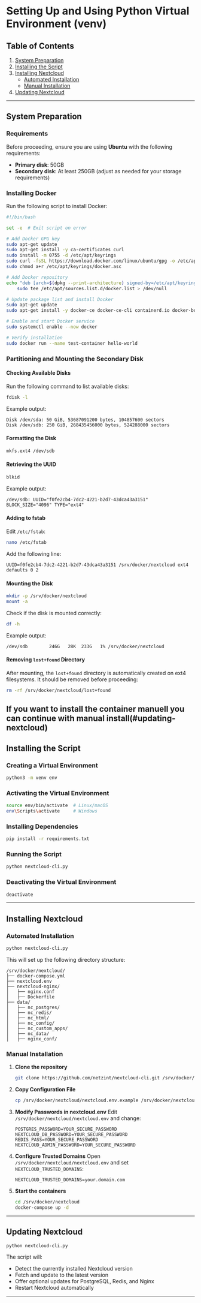 # Setting Up and Using Python Virtual Environment (venv)

## Table of Contents
1. [System Preparation](#system-preparation)
2. [Installing the Script](#installing-the-script)
3. [Installing Nextcloud](#installing-nextcloud)
   - [Automated Installation](#automated-installation)
   - [Manual Installation](#manual-installation)
4. [Updating Nextcloud](#updating-nextcloud)

---

## System Preparation

### Requirements
Before proceeding, ensure you are using **Ubuntu** with the following requirements:

- **Primary disk**: 50GB
- **Secondary disk**: At least 250GB (adjust as needed for your storage requirements)

### Installing Docker
Run the following script to install Docker:

```bash
#!/bin/bash

set -e  # Exit script on error

# Add Docker GPG key
sudo apt-get update
sudo apt-get install -y ca-certificates curl
sudo install -m 0755 -d /etc/apt/keyrings
sudo curl -fsSL https://download.docker.com/linux/ubuntu/gpg -o /etc/apt/keyrings/docker.asc
sudo chmod a+r /etc/apt/keyrings/docker.asc

# Add Docker repository
echo "deb [arch=$(dpkg --print-architecture) signed-by=/etc/apt/keyrings/docker.asc] https://download.docker.com/linux/ubuntu $(. /etc/os-release && echo "${UBUNTU_CODENAME:-$VERSION_CODENAME}") stable" | \
    sudo tee /etc/apt/sources.list.d/docker.list > /dev/null

# Update package list and install Docker
sudo apt-get update
sudo apt-get install -y docker-ce docker-ce-cli containerd.io docker-buildx-plugin docker-compose-plugin

# Enable and start Docker service
sudo systemctl enable --now docker

# Verify installation
sudo docker run --name test-container hello-world
```

### Partitioning and Mounting the Secondary Disk

#### Checking Available Disks
Run the following command to list available disks:
```bash
fdisk -l
```
Example output:
```plaintext
Disk /dev/sda: 50 GiB, 53687091200 bytes, 104857600 sectors
Disk /dev/sdb: 250 GiB, 268435456000 bytes, 524288000 sectors
```
#### Formatting the Disk
```bash
mkfs.ext4 /dev/sdb
```
#### Retrieving the UUID
```bash
blkid
```
Example output:
```plaintext
/dev/sdb: UUID="f0fe2cb4-7dc2-4221-b2d7-43dca43a3151" BLOCK_SIZE="4096" TYPE="ext4"
```
#### Adding to fstab
Edit `/etc/fstab`:
```bash
nano /etc/fstab
```
Add the following line:
```plaintext
UUID=f0fe2cb4-7dc2-4221-b2d7-43dca43a3151 /srv/docker/nextcloud ext4 defaults 0 2
```
#### Mounting the Disk
```bash
mkdir -p /srv/docker/nextcloud
mount -a
```
Check if the disk is mounted correctly:
```bash
df -h
```
Example output:
```plaintext
/dev/sdb        246G   28K  233G   1% /srv/docker/nextcloud
```
#### Removing `lost+found` Directory
After mounting, the `lost+found` directory is automatically created on ext4 filesystems. It should be removed before proceeding:
```bash
rm -rf /srv/docker/nextcloud/lost+found
```
If you want to install the container manuell you can continue with manual install(#updating-nextcloud)
---

## Installing the Script

### Creating a Virtual Environment
```bash
python3 -m venv env
```

### Activating the Virtual Environment
```bash
source env/bin/activate  # Linux/macOS
env\Scripts\activate     # Windows
```

### Installing Dependencies
```bash
pip install -r requirements.txt
```

### Running the Script
```bash
python nextcloud-cli.py
```

### Deactivating the Virtual Environment
```bash
deactivate
```

---

## Installing Nextcloud

### Automated Installation
```bash
python nextcloud-cli.py
```
This will set up the following directory structure:
```plaintext
/srv/docker/nextcloud/
├── docker-compose.yml
├── nextcloud.env
├── nextcloud-nginx/
│   ├── nginx.conf
│   ├── Dockerfile
├── data/
│   ├── nc_postgres/
│   ├── nc_redis/
│   ├── nc_html/
│   ├── nc_config/
│   ├── nc_custom_apps/
│   ├── nc_data/
│   ├── nginx_conf/
```

### Manual Installation
1. **Clone the repository**
   ```bash
   git clone https://github.com/netzint/nextcloud-cli.git /srv/docker/nextcloud
   ```
2. **Copy Configuration File**
   ```bash
   cp /srv/docker/nextcloud/nextcloud.env.example /srv/docker/nextcloud/nextcloud.env
   ```
3. **Modify Passwords in nextcloud.env**
   Edit `/srv/docker/nextcloud/nextcloud.env` and change:
   ```plaintext
   POSTGRES_PASSWORD=YOUR_SECURE_PASSWORD
   NEXTCLOUD_DB_PASSWORD=YOUR_SECURE_PASSWORD
   REDIS_PASS=YOUR_SECURE_PASSWORD
   NEXTCLOUD_ADMIN_PASSWORD=YOUR_SECURE_PASSWORD
   ```
4. **Configure Trusted Domains**
   Open `/srv/docker/nextcloud/nextcloud.env` and set `NEXTCLOUD_TRUSTED_DOMAINS`:
   ```plaintext
   NEXTCLOUD_TRUSTED_DOMAINS=your.domain.com
   ```
5. **Start the containers**
   ```bash
   cd /srv/docker/nextcloud
   docker-compose up -d
   ```

---

## Updating Nextcloud

```bash
python nextcloud-cli.py
```
The script will:
- Detect the currently installed Nextcloud version
- Fetch and update to the latest version
- Offer optional updates for PostgreSQL, Redis, and Nginx
- Restart Nextcloud automatically

---